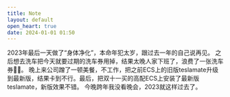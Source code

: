 ```yaml
---
title: Note
layout: default
open_heart: true
date: 2024-01-01 01:50
---
```


2023年最后一天做了“身体净化”，本命年犯太岁，跟过去一年的自己说再见。
之后想去洗车把今天就要过期的洗车券用掉，结果太晚人家下班了，浪费了一张洗车券😮‍💨。
晚上来公司蹭了一顿美餐，不工作，把之前ECS上的旧版teslamate升级到最新版，结果卡到不行。最后，把双十一买的高配ECS上安装了最新版teslamate，新版效果不错。
今晚跨年我没看晚会，2023就这样过去了。
